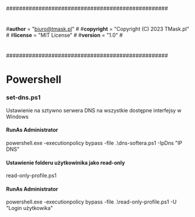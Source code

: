 ##################################################
#                                                #
#__author__ = "biuro@tmask.pl"                   #
#__copyright__ = "Copyright (C) 2023 TMask.pl"   #
#__license__ = "MIT License"                     #
#__version__ = "1.0"                             #
#                                                #
##################################################






# Powershell


### set-dns.ps1

Ustawienie na sztywno serwera DNS na wszystkie dostępne interfejsy w Windows

#### RunAs Administrator

powershell.exe -executionpolicy bypass -file .\dns-softera.ps1  -IpDns "IP DNS"




#### Ustawienie folderu użytkowinika jako read-only

read-only-profile.ps1

#### RunAs Administrator

powershell.exe -executionpolicy bypass -file .\read-only-profile.ps1  -U "Login użytkowika"
